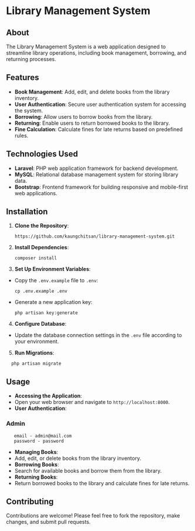 # Library Management System

## About

The Library Management System is a web application designed to streamline library operations, including book management, borrowing, and returning processes.

## Features

- **Book Management**: Add, edit, and delete books from the library inventory.
- **User Authentication**: Secure user authentication system for accessing the system.
- **Borrowing**: Allow users to borrow books from the library.
- **Returning**: Enable users to return borrowed books to the library.
- **Fine Calculation**: Calculate fines for late returns based on predefined rules.

## Technologies Used

- **Laravel**: PHP web application framework for backend development.
- **MySQL**: Relational database management system for storing library data.
- **Bootstrap**: Frontend framework for building responsive and mobile-first web applications.

## Installation

1. **Clone the Repository**: 
    ```
    https://github.com/kaungchitsan/library-management-system.git
    ```
2. **Install Dependencies**:
    ```
    composer install
    ```
3. **Set Up Environment Variables**:
- Copy the `.env.example` file to `.env`:
  ```
  cp .env.example .env
  ```
- Generate a new application key:
  ```
  php artisan key:generate
  ```

4. **Configure Database**:
- Update the database connection settings in the `.env` file according to your environment.

5. **Run Migrations**:
```
  php artisan migrate
```


## Usage

- **Accessing the Application**:
- Open your web browser and navigate to `http://localhost:8000`.
- **User Authentication**:
### Admin
 ```
    email - admin@mail.com
    password - password
```
- **Managing Books**:
- Add, edit, or delete books from the library inventory.
- **Borrowing Books**:
- Search for available books and borrow them from the library.
- **Returning Books**:
- Return borrowed books to the library and calculate fines for late returns.

## Contributing

Contributions are welcome! Please feel free to fork the repository, make changes, and submit pull requests.